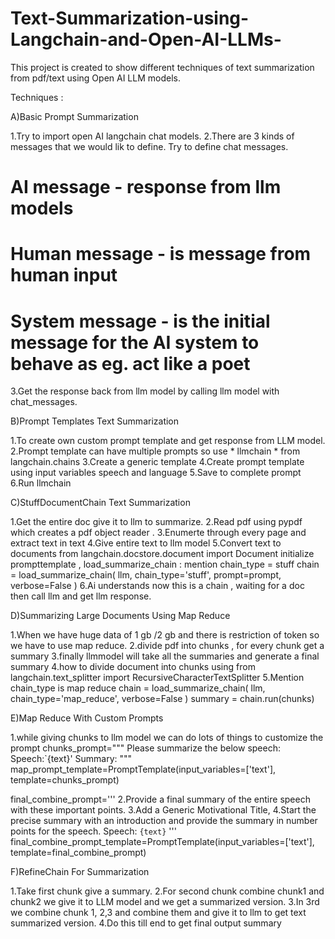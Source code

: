 # Text-Summarization-using-Langchain-and-Open-AI-LLMs-
This project is created to show different techniques of text summarization from pdf/text using Open AI LLM models.

Techniques :

A)Basic Prompt Summarization

1.Try to import open AI langchain chat models.
2.There are 3 kinds of messages that we would lik to define. Try to define chat messages.
# AI message - response from llm models 
# Human message - is message from human input 
# System message - is the initial message for the AI system to behave as eg. act like a poet
3.Get the response back from llm model by calling llm model with chat_messages.

B)Prompt Templates Text Summarization

1.To create own custom prompt template and get response from LLM model.
2.Prompt template can have multiple prompts so use * llmchain * from langchain.chains
3.Create a generic template 
4.Create prompt template using input variables speech and language 
5.Save to complete prompt 
6.Run llmchain 

C)StuffDocumentChain Text Summarization

1.Get the entire doc give it to llm to summarize.
2.Read pdf using pypdf which creates a pdf object reader .
3.Enumerte through every page and extract text in text 
4.Give entire text to llm model 
5.Convert text to documents
from langchain.docstore.document import Document
initialize prompttemplate , 
load_summarize_chain : mention chain_type = stuff 
chain = load_summarize_chain(
    llm,
    chain_type='stuff',
    prompt=prompt,
    verbose=False
)
6.Ai understands now this is a chain , waiting for a doc then call llm and get llm response.

D)Summarizing Large Documents Using Map Reduce

1.When we have huge data of 1 gb /2 gb and there is restriction of token so we have to use map reduce. 
2.divide pdf into chunks , for every chunk get a summary 
3.finally llmmodel will take all the summaries and generate a final summary 
4.how to divide document into chunks using from langchain.text_splitter import RecursiveCharacterTextSplitter
5.Mention chain_type is map reduce 
chain = load_summarize_chain(
    llm,
    chain_type='map_reduce',
    verbose=False
)
summary = chain.run(chunks)

E)Map Reduce With Custom Prompts

1.while giving chunks to llm model we can do lots of things to customize the prompt 
chunks_prompt="""
Please summarize the below speech:
Speech:`{text}'
Summary:
"""
map_prompt_template=PromptTemplate(input_variables=['text'],
                                    template=chunks_prompt)

final_combine_prompt='''
2.Provide a final summary of the entire speech with these important points.
3.Add a Generic Motivational Title,
4.Start the precise summary with an introduction and provide the summary in number points for the speech.
Speech: `{text}`
'''
final_combine_prompt_template=PromptTemplate(input_variables=['text'],
                                             template=final_combine_prompt)


F)RefineChain For Summarization

1.Take first chunk give a summary.
2.For second chunk combine chunk1 and chunk2 we give it to LLM model and we get a summarized version.
3.In 3rd we combine chunk 1, 2,3 and combine them and give it to llm to get text summarized version.
4.Do this till end to get final output summary





